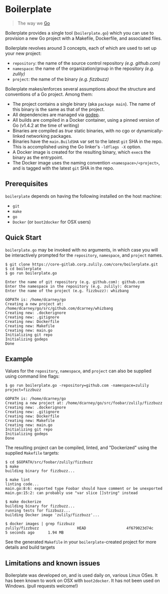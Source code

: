 # Boilerplate

> The way we [Go](http://golang.org/)

Boilerplate provides a single tool (`boilerplate.go`) which you can use to provision a
new Go project with a Makefile, Dockerfile, and associated files.

Boilerplate revolves around 3 concepts, each of which are used to set up your new project:

* `repository`: the name of the source control repository _(e.g. github.com)_
* `namespace`: the name of the organization/group in the repository _(e.g. zulily)_
* `project`: the name of the binary _(e.g. fizzbuzz)_

Boilerplate makes/enforces several assumptions about the structure and conventions of a Go project.  Among them:

* The project contains a single binary (aka `package main`).  The name of this binary is the same as that of the project.
* All dependencies are managed via [godep](https://github.com/tools/godep).
* All builds are compiled in a Docker container, using a pinned version of Go (v1.4.2 at the time of writing)
* Binaries are compiled as *true* static binaries, with no cgo or dynamically-linked networking packages.
* Binaries have the `main.BuildSHA` var set to the latest `git` SHA in the repo.  This is accomplished using the Go linker's `-ldflags -X` option.
* A Docker image is created for the resulting binary, which `exec`s the binary as the entrypoint.
* The Docker image uses the naming convention `<namespace>/<project>`, and is tagged with the latest `git` SHA in the repo.

## Prerequisites

`boilerplate` depends on having the following installed on the host machine:

* `git`
* `make`
* `go`
* `Docker` (or `boot2docker` for OSX users)

## Quick Start

`boilerplate.go` may be invoked with no arguments, in which case you will be
interactively prompted for the `repository`, `namespace`, and `project` names.

    $ git clone https://core-gitlab.corp.zulily.com/core/boilerplate.git
    $ cd boilerplate
    $ go run boilerplate.go

    Enter the name of git repository (e.g. github.com): github.com
    Enter the namespace in the repository (e.g. zulily): dcarney
    Enter the name of the project (e.g. fizzbuzz): whizbang

    GOPATH is: /home/dcarney/go
    Creating a new project at: /home/dcarney/go/src/github.com/dcarney/whizbang
    Creating new: .dockerignore
    Creating new: .gitignore
    Creating new: Dockerfile
    Creating new: Makefile
    Creating new: main.go
    Initializing git repo
    Initializing godeps
    Done

## Example

Values for the `repository`, `namespace`, and `project` can also be supplied using command line flags:

    $ go run boilerplate.go -repository=github.com -namespace=zulily project=fizzbuzz

    GOPATH is: /home/dcarney/go
    Creating a new project at: /home/dcarney/go/src/foobar/zulily/fizzbuzz
    Creating new: .dockerignore
    Creating new: .gitignore
    Creating new: Dockerfile
    Creating new: Makefile
    Creating new: main.go
    Initializing git repo
    Initializing godeps
    Done

The resulting project can be compiled, linted, and "Dockerized" using the supplied `Makefile` targets:

    $ cd $GOPATH/src/foobar/zulily/fizzbuzz
    $ make
    building binary for fizzbuzz...

    $ make lint
    linting code...
    main.go:8:6: exported type Foobar should have comment or be unexported
    main.go:15:2: can probably use "var slice []string" instead

    $ make dockerize
    building binary for fizzbuzz...
    running tests for fizzbuzz...
    building Docker image 'zulily/fizzbuzz'...

    $ docker images | grep fizzbuzz
    zulily/fizzbuzz                 HEAD                  4f679023d74c        5 seconds ago      1.94 MB

See the generated `Makefile` in your `boilerplate`-created project for more details and build targets

## Limitations and known issues

Boilerplate was developed on, and is used daily on, various Linux OSes.  It has been known to work on OSX with `boot2docker`. It has not been used on Windows. (pull requests welcome!)
